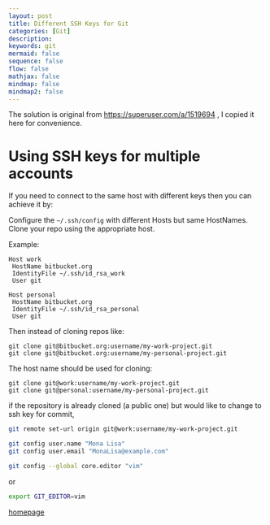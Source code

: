```yaml
---
layout: post
title: Different SSH Keys for Git
categories: [Git]
description:
keywords: git
mermaid: false
sequence: false
flow: false
mathjax: false
mindmap: false
mindmap2: false
---
```


The solution is original from https://superuser.com/a/1519694 , I copied it here for convenience.

# Using SSH keys for multiple accounts

If you need to connect to the same host with different keys then you can achieve it by:

Configure the ```~/.ssh/config``` with different Hosts but same HostNames.
Clone your repo using the appropriate host.

Example:

```
Host work
 HostName bitbucket.org
 IdentityFile ~/.ssh/id_rsa_work
 User git

Host personal
 HostName bitbucket.org
 IdentityFile ~/.ssh/id_rsa_personal
 User git
```

Then instead of cloning repos like:

```
git clone git@bitbucket.org:username/my-work-project.git
git clone git@bitbucket.org:username/my-personal-project.git
```

The host name should be used for cloning:

```
git clone git@work:username/my-work-project.git
git clone git@personal:username/my-personal-project.git
```


if the repository is already cloned (a public one) but would like to change to ssh key for commit, 

```bash
git remote set-url origin git@work:username/my-work-project.git
```

```bash
git config user.name "Mona Lisa"
git config user.email "MonaLisa@example.com"
```


```bash
git config --global core.editor "vim"
```
or 

```bash
export GIT_EDITOR=vim
```

[homepage](/)
